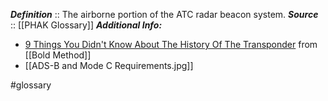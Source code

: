 ***Definition***    :: The airborne portion of the ATC radar beacon system.
***Source***         :: [[PHAK Glossary]]
***Additional Info:***
- [9 Things You Didn't Know About The History Of The Transponder](https://www.boldmethod.com/blog/lists/2016/06/9-things-you-never-knew-about-the-history-of-the-transponder/) from [[Bold Method]]
- [[ADS-B and Mode C Requirements.jpg]]

#glossary